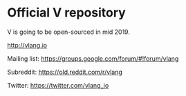 # Official V repository

V is going to be open-sourced in mid 2019.

http://vlang.io


Mailing list:
https://groups.google.com/forum/#!forum/vlang

Subreddit:
https://old.reddit.com/r/vlang

Twitter:
https://twitter.com/vlang_io

